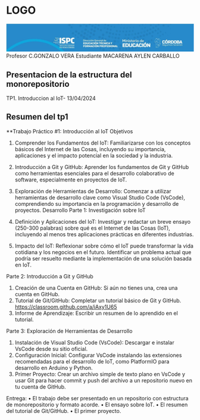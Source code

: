 # LOGO
![alt text](LOGO-1.jpg)
Profesor C.GONZALO VERA
Estudiante MACARENA AYLEN CARBALLO
## Presentacion de la estructura del monorepositorio

TP1. Introduccion al IoT- 13/04/2024
## Resumen del tp1
**Trabajo Práctico #1: Introducción al IoT
Objetivos

1. Comprender los Fundamentos del IoT: Familiarizarse con los
conceptos básicos del Internet de las Cosas, incluyendo su
importancia, aplicaciones y el impacto potencial en la sociedad y
la industria.
2. Introducción a Git y GitHub: Aprender los fundamentos de Git y
GitHub como herramientas esenciales para el desarrollo
colaborativo de software, especialmente en proyectos de IoT.
3. Exploración de Herramientas de Desarrollo: Comenzar a
utilizar herramientas de desarrollo clave como Visual Studio Code
(VsCode), comprendiendo su importancia en la programación y
desarrollo de proyectos.
Desarrollo
Parte 1: Investigación sobre IoT

1. Definición y Aplicaciones del IoT: Investigar y redactar un breve
ensayo (250-300 palabras) sobre qué es el Internet de las Cosas
(IoT), incluyendo al menos tres aplicaciones prácticas en
diferentes industrias.
2. Impacto del IoT: Reflexionar sobre cómo el IoT puede
transformar la vida cotidiana y los negocios en el futuro. Identificar
un problema actual que podría ser resuelto mediante la
implementación de una solución basada en IoT.

Parte 2: Introducción a Git y GitHub
1. Creación de una Cuenta en GitHub: Si aún no tienes una, crea
una cuenta en GitHub.
2. Tutorial de Git/GitHub: Completar un tutorial básico de Git y
GitHub. https://classroom.github.com/a/iAxy1U65
3. Informe de Aprendizaje: Escribir un resumen de lo aprendido en
el tutorial.

Parte 3: Exploración de Herramientas de Desarrollo
1. Instalación de Visual Studio Code (VsCode): Descargar e
instalar VsCode desde su sitio oficial.
2. Configuración Inicial: Configurar VsCode instalando las
extensiones recomendadas para el desarrollo de IoT, como
PlatformIO para desarrollo en Arduino y Python.
3. Primer Proyecto: Crear un archivo simple de texto plano en
VsCode y usar Git para hacer commit y push del archivo a un
repositorio nuevo en tu cuenta de GitHub.

Entrega:
• El trabajo debe ser presentado en un repositorio con estructura de
monorepositorio y formato acorde.
• El ensayo sobre IoT.
• El resumen del tutorial de Git/GitHub.
• El primer proyecto.